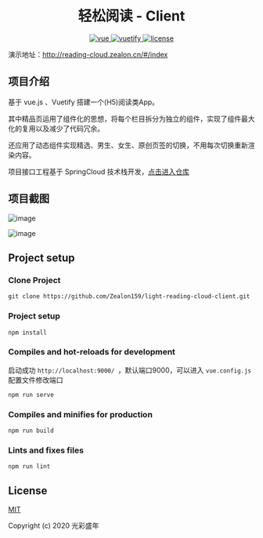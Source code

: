 <h1 align="center"> 轻松阅读 - Client </h1>

<p align="center">
  <a href="https://github.com/vuejs/vue">
    <img src="https://img.shields.io/badge/vue.js-2.6.11-blue" alt="vue">
  </a>
  <a href="https://github.com/vuetifyjs/vuetify">
    <img src="https://img.shields.io/badge/vuetify.js-2.2.22-blue" alt="vuetify">
  </a>
  <a href="https://github.com/Zealon159/book-ms-ui/blob/master/LICENSE">
    <img src="https://img.shields.io/badge/License-MIT-yellow" alt="license">
  </a>
</p>



演示地址：http://reading-cloud.zealon.cn/#/index

## 项目介绍

基于 vue.js 、Vuetify 搭建一个(H5)阅读类App。

其中精品页运用了组件化的思想，将每个栏目拆分为独立的组件，实现了组件最大化的复用以及减少了代码冗余。

还应用了动态组件实现精选、男生、女生、原创页签的切换，不用每次切换重新渲染内容。

项目接口工程基于 SpringCloud 技术栈开发，[点击进入仓库](https://github.com/Zealon159/light-reading-cloud)

## 项目截图

![image](http://reading.zealon.cn/index_1.jpg)

![image](http://reading.zealon.cn/index_2.jpg)

## Project setup

### Clone Project 

```
git clone https://github.com/Zealon159/light-reading-cloud-client.git
```

### Project setup

```
npm install
```

### Compiles and hot-reloads for development

启动成功 `http://localhost:9000/ `，默认端口9000，可以进入 `vue.config.js` 配置文件修改端口

```
npm run serve
```

### Compiles and minifies for production

```
npm run build
```

### Lints and fixes files

```
npm run lint
```

## License

[MIT](https://github.com/Zealon159/light-reading-cloud-client/blob/master/LICENSE)

Copyright (c) 2020 光彩盛年

